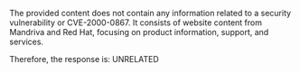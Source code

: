 The provided content does not contain any information related to a security vulnerability or CVE-2000-0867. It consists of website content from Mandriva and Red Hat, focusing on product information, support, and services.

Therefore, the response is: UNRELATED